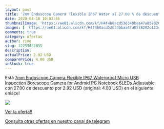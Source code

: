 ```yaml
---
layout: post
title: '7mm Endoscope Camera Flexible IP67 Water al 27.00 % de descuento'
date: 2020-04-18 10:03:46
thumbnailImage: 'https://ae01.alicdn.com/kf/H4f4b0acd53634bbaa47a0578202c123cV/7mm-Endoscope-Camera-Flexible-IP67-Waterproof-Micro-USB-Inspection-Borescope-Camera-for-Android-PC-Notebook-6LEDs.jpg_350x350._SL200_.jpg'
images: [ 'https://ae01.alicdn.com/kf/H4f4b0acd53634bbaa47a0578202c123cV/7mm-Endoscope-Camera-Flexible-IP67-Waterproof-Micro-USB-Inspection-Borescope-Camera-for-Android-PC-Notebook-6LEDs.jpg_350x350._SL200_.jpg' ]
comments: true
category: ofertas
author: ring
slug: 32255881055
description:
actualPrice: 2.92 USD
comparePrice: 4.00 USD
inStock: true
---
```


Está [7mm Endoscope Camera Flexible IP67 Waterproof Micro USB Inspection Borescope Camera for Android PC Notebook 6LEDs Adjustable](https://www.amazon.com/dp/32255881055/?tag=redken08-20) con 27.00 de descuento por 2.92 USD (original: 4.00 USD) en el siguiente enlace!

[![](https://ae01.alicdn.com/kf/H4f4b0acd53634bbaa47a0578202c123cV/7mm-Endoscope-Camera-Flexible-IP67-Waterproof-Micro-USB-Inspection-Borescope-Camera-for-Android-PC-Notebook-6LEDs.jpg_350x350._SL200_.jpg)](https://www.amazon.com/dp/32255881055/?tag=redken08-20)

[Ver la oferta!!](https://www.amazon.com/dp/32255881055/?tag=redken08-20)

[Consulta otras ofertas en nuestro canal de telegram](https://t.me/s/ofertas25)
